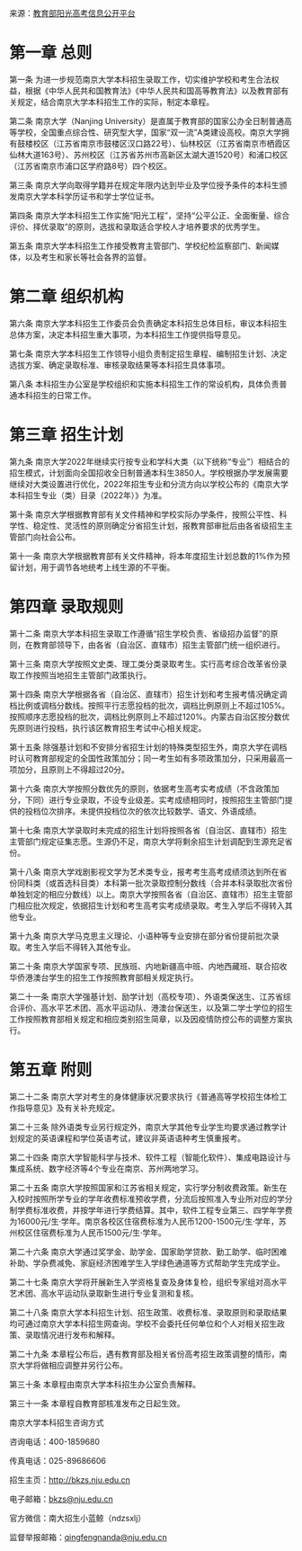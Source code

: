 来源：[教育部阳光高考信息公开平台](https://gaokao.chsi.com.cn/zsgs/zhangcheng/listVerifedZszc--infoId-3752473577,method-view,schId-223.dhtml)

# 第一章 总则

第一条 为进一步规范南京大学本科招生录取工作，切实维护学校和考生合法权益，根据《中华人民共和国教育法》《中华人民共和国高等教育法》以及教育部有关规定，结合南京大学本科招生工作的实际，制定本章程。

第二条 南京大学（Nanjing University）是直属于教育部的国家公办全日制普通高等学校，全国重点综合性、研究型大学，国家“双一流”A类建设高校。南京大学拥有鼓楼校区（江苏省南京市鼓楼区汉口路22号）、仙林校区（江苏省南京市栖霞区仙林大道163号）、苏州校区（江苏省苏州市高新区太湖大道1520号）和浦口校区（江苏省南京市浦口区学府路8号）四个校区。

第三条 南京大学向取得学籍并在规定年限内达到毕业及学位授予条件的本科生颁发南京大学本科学历证书和学士学位证书。

第四条 南京大学本科招生工作实施“阳光工程”，坚持“公平公正、全面衡量、综合评价、择优录取”的原则，选拔和录取适合学校人才培养要求的优秀学生。

第五条 南京大学本科招生工作接受教育主管部门、学校纪检监察部门、新闻媒体，以及考生和家长等社会各界的监督。

# 第二章 组织机构

第六条 南京大学本科招生工作委员会负责确定本科招生总体目标，审议本科招生总体方案，决定本科招生重大事项，为本科招生工作提供指导意见。

第七条 南京大学本科招生工作领导小组负责制定招生章程、编制招生计划、决定选拔方案、确定录取标准、审核录取结果等本科招生具体事项。

第八条 本科招生办公室是学校组织和实施本科招生工作的常设机构，具体负责普通本科招生的日常工作。

# 第三章 招生计划

第九条 南京大学2022年继续实行按专业和学科大类（以下统称“专业”）相结合的招生模式，计划面向全国招收全日制普通本科生3850人。学校根据办学发展需要继续对大类设置进行优化，2022年招生专业和分流方向以学校公布的《南京大学本科招生专业（类）目录（2022年）》为准。

第十条 南京大学根据教育部有关文件精神和学校实际办学条件，按照公平性、科学性、稳定性、灵活性的原则确定分省招生计划，报教育部审批后由各省级招生主管部门向社会公布。

第十一条 南京大学根据教育部有关文件精神，将本年度招生计划总数的1%作为预留计划，用于调节各地统考上线生源的不平衡。

# 第四章 录取规则

第十二条 南京大学本科招生录取工作遵循“招生学校负责、省级招办监督”的原则，在教育部领导下，由各省（自治区、直辖市）招生主管部门统一组织进行。

第十三条 南京大学按照文史类、理工类分类录取考生。实行高考综合改革省份录取工作按照当地招生主管部门政策执行。

第十四条 南京大学根据各省（自治区、直辖市）招生计划和考生报考情况确定调档比例或调档分数线。按照平行志愿投档的批次，调档比例原则上不超过105%。按照顺序志愿投档的批次，调档比例原则上不超过120%。内蒙古自治区按分数优先原则进行投档，执行该区教育招生考试中心相关规定。

第十五条 除强基计划和不安排分省招生计划的特殊类型招生外，南京大学在调档时认可教育部规定的全国性政策加分；同一考生如有多项政策加分，只采用最高一项加分，且原则上不得超过20分。

第十六条 南京大学按照分数优先的原则，依据考生高考实考成绩（不含政策加分，下同）进行专业录取，不设专业级差。实考成绩相同时，按照招生主管部门提供的投档位次排序。未提供投档位次的依次比较数学、语文、外语成绩。

第十七条 南京大学录取时未完成的招生计划将按照各省（自治区、直辖市）招生主管部门规定征集志愿。生源仍不足，南京大学将剩余招生计划调配到生源充足省份。

第十八条 南京大学戏剧影视文学为艺术类专业，报考考生高考成绩须达到所在省份同科类（或首选科目类）本科第一批次录取控制分数线（合并本科录取批次省份单独划定的相应分数线）以上。南京大学按照各省（自治区、直辖市）招生主管部门相应批次规定，依据招生计划和考生高考实考成绩录取。考生入学后不得转入其他专业。

第十九条 南京大学马克思主义理论、小语种等专业安排在部分省份提前批次录取。考生入学后不得转入其他专业。

第二十条 南京大学国家专项、民族班、内地新疆高中班、内地西藏班、联合招收华侨港澳台学生的招生工作按照教育部相关规定执行。

第二十一条 南京大学强基计划、励学计划（高校专项）、外语类保送生、江苏省综合评价、高水平艺术团、高水平运动队、港澳台保送生，以及第二学士学位的招生工作按照教育部相关规定和相应类别招生简章，以及因疫情防控公布的调整方案执行。

# 第五章 附则

第二十二条 南京大学对考生的身体健康状况要求执行《普通高等学校招生体检工作指导意见》及有关补充规定。

第二十三条 除外语类专业另行规定外，南京大学其他专业学生均要求通过教学计划规定的英语课程和学位英语考试，建议非英语语种考生慎重报考。

第二十四条 南京大学智能科学与技术、软件工程（智能化软件）、集成电路设计与集成系统、数字经济等4个专业在南京、苏州两地学习。

第二十五条 南京大学按照国家和江苏省相关规定，实行学分制收费政策。新生在入校时按照所学专业的学年收费标准预收学费，分流后按照准入专业所对应的学分制学费标准收费，并按学年进行学费结算。其中，软件工程专业第三、四学年学费为16000元/生·学年。南京各校区住宿费标准为人民币1200-1500元/生·学年，苏州校区住宿费标准为人民币1500元/生·学年。

第二十六条 南京大学通过奖学金、助学金、国家助学贷款、勤工助学、临时困难补助、学杂费减免、家庭经济困难学生入学绿色通道等方式帮助学生完成学业。

第二十七条 南京大学将开展新生入学资格复查及身体复检，组织专家组对高水平艺术团、高水平运动队录取新生进行专业复测和复核。

第二十八条 南京大学本科招生计划、招生政策、收费标准、录取原则和录取结果均可通过南京大学本科招生网查询。学校不会委托任何单位和个人对相关招生政策、录取情况进行发布和解释。

第二十九条 本章程公布后，遇有教育部及相关省份高考招生政策调整的情形，南京大学将做相应调整并另行公布。

第三十条 本章程由南京大学本科招生办公室负责解释。

第三十一条 本章程自教育部核准发布之日起生效。

南京大学本科招生咨询方式

咨询电话：400-1859680

传真电话：025-89686606

招生主页：http://bkzs.nju.edu.cn

电子邮箱：bkzs@nju.edu.cn

官方微信：南大招生小蓝鲸（ndzsxlj）

监督举报邮箱：qingfengnanda@nju.edu.cn